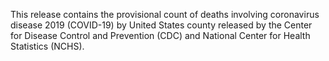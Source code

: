 This release contains the provisional count of deaths involving coronavirus disease 2019 (COVID-19) by United States county released by the Center for Disease Control and Prevention (CDC) and National Center for Health Statistics (NCHS).